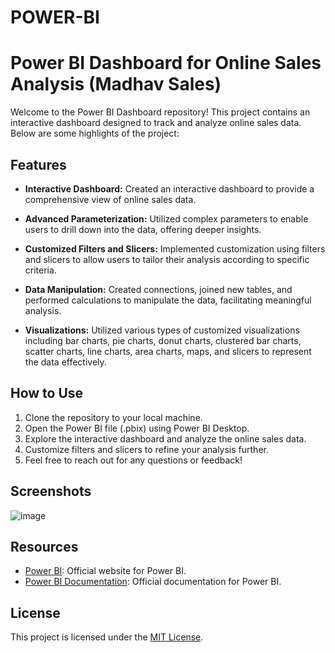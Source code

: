 # POWER-BI

# Power BI Dashboard for Online Sales Analysis (Madhav Sales)

Welcome to the Power BI Dashboard repository! This project contains an interactive dashboard designed to track and analyze online sales data. Below are some highlights of the project:

## Features

* **Interactive Dashboard:** Created an interactive dashboard to provide a comprehensive view of online sales data.

* **Advanced Parameterization:** Utilized complex parameters to enable users to drill down into the data, offering deeper insights.

* **Customized Filters and Slicers:** Implemented customization using filters and slicers to allow users to tailor their analysis according to specific criteria.

* **Data Manipulation:** Created connections, joined new tables, and performed calculations to manipulate the data, facilitating meaningful analysis.

* **Visualizations:** Utilized various types of customized visualizations including bar charts, pie charts, donut charts, clustered bar charts, scatter charts, line charts, area charts, maps, and slicers to represent the data effectively.

## How to Use

1. Clone the repository to your local machine.
2. Open the Power BI file (.pbix) using Power BI Desktop.
3. Explore the interactive dashboard and analyze the online sales data.
4. Customize filters and slicers to refine your analysis further.
5. Feel free to reach out for any questions or feedback!

## Screenshots

![image](https://github.com/DeepScripts/POWER-BI/assets/125107549/fa0be5a0-940e-4b20-bb20-1712004cadbe)


## Resources

- [Power BI](https://powerbi.microsoft.com/): Official website for Power BI.
- [Power BI Documentation](https://docs.microsoft.com/en-us/power-bi/): Official documentation for Power BI.

## License

This project is licensed under the [MIT License](LICENSE).
